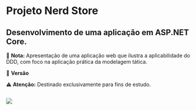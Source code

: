 # Projeto Nerd Store #

## Desenvolvimento de uma aplicação em ASP.NET Core. ##

📝 **Nota:** Apresentação de uma aplicação web que ilustra a aplicabilidade do DDD, com foco na aplicação prática da modelagem tática.

🔧 **Versão**

⚠️ **Atenção:** Destinado exclusivamente para fins de estudo.

##

<div> 
  <a href="https://www.linkedin.com/in/byron-ribeiro-santos-doria-6654b0312" target="_blank"><img src="https://img.shields.io/badge/-LinkedIn-%230077B5?style=for-the-badge&logo=linkedin&logoColor=white" target="_blank"></a>   
</div>
